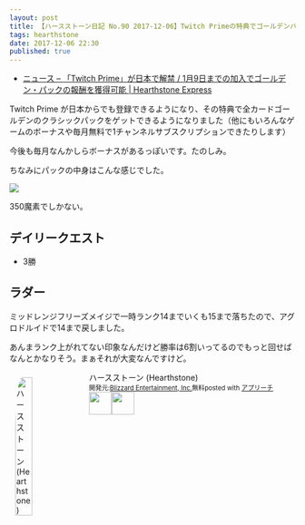 ```yaml
---
layout: post
title: 【ハースストーン日記 No.90 2017-12-06】Twitch Primeの特典でゴールデンパックをゲット！
tags: hearthstone
date: 2017-12-06 22:30
published: true
---
```


* [ニュース – 「Twitch Prime」が日本で解禁 / 1月9日までの加入でゴールデン・パックの報酬を獲得可能 | Hearthstone Express](http://hs-exp.jp/2017-12-06/news-twitch-prime-started-in-japan/)

Twitch Prime が日本からでも登録できるようになり、その特典で全カードゴールデンのクラシックパックをゲットできるようになりました（他にもいろんなゲームのボーナスや毎月無料で1チャンネルサブスクリプションできたりします）

今後も毎月なんかしらボーナスがあるっぽいです。たのしみ。

ちなみにパックの中身はこんな感じでした。

![](https://gyazo.com/f4ad5e398dd274201ee1cfd67871ba7f.png)

350魔素でしかない。

## デイリークエスト

* 3勝

## ラダー

ミッドレンジフリーズメイジで一時ランク14までいくも15まで落ちたので、アグロドルイドで14まで戻しました。

あんまランク上がれてない印象なんだけど勝率は6割いってるのでもっと回せばなんとかなりそう。まぁそれが大変なんですけど。


<div id="appreach-box" style="text-align:left;"><img id="appreach-image" src="https://lh6.ggpht.com/J-_wYHXVmR86Mvq6KNHiSvR0T3WH4wHgVC0OLQEIa1FHVbXARD0zafLA8JEUjo-CqDw=w170" alt="ハースストーン (Hearthstone)" style="float:left; margin:10px; width:25%; max-width:120px; border-radius:10%;"><div class="appreach-info" style="margin: 10px;"><div id="appreach-appname">ハースストーン (Hearthstone)</div><div id="appreach-developer" style="font-size:80%; display:inline-block; _display:inline;">開発元:<a id="appreach-developerurl" href="https://itunes.apple.com/jp/developer/blizzard-entertainment-inc/id306862900?uo=4" target="_blank" rel="nofollow">Blizzard Entertainment, Inc.</a></div><div id="appreach-price" style="font-size:80%; display:inline-block; _display:inline;">無料</div><div class="appreach-powered" style="font-size:80%; display:inline-block; _display:inline;">posted with <a href="http://mama-hack.com/app-reach/" title="アプリーチ" target="_blank" rel="nofollow">アプリーチ</a></div><div class="appreach-links" style="float: left;"><div id="appreach-itunes-link" style="display: inline-block; _display: inline;"><a id="appreach-itunes" href="https://itunes.apple.com/jp/app/%E3%83%8F%E3%83%BC%E3%82%B9%E3%82%B9%E3%83%88%E3%83%BC%E3%83%B3-hearthstone/id625257520?mt=8&amp;uo=4&amp;at=10l4wP" target="_blank" rel="nofollow"><img src="https://nabettu.github.io/appreach/img/itune_ja.svg" style="height:40px;"></a></div><div id="appreach-gplay-link" style="display:inline-block; _display:inline;"><a id="appreach-gplay" href="https://play.google.com/store/apps/details?id=com.blizzard.wtcg.hearthstone" target="_blank" rel="nofollow"><img src="https://nabettu.github.io/appreach/img/gplay_ja.png" style="height:40px;"></a></div></div></div><div class="appreach-footer" style="margin-bottom:10px; clear: left;"></div></div>